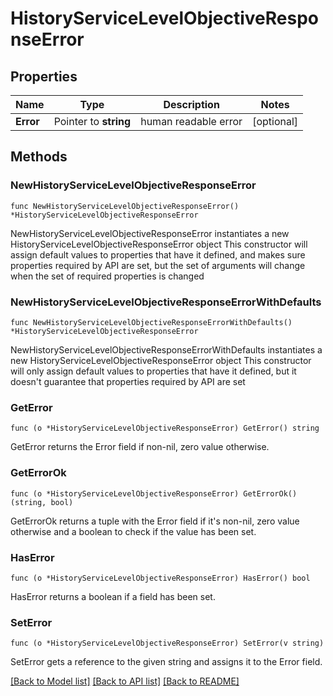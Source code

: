 # HistoryServiceLevelObjectiveResponseError

## Properties

Name | Type | Description | Notes
------------ | ------------- | ------------- | -------------
**Error** | Pointer to **string** | human readable error | [optional] 

## Methods

### NewHistoryServiceLevelObjectiveResponseError

`func NewHistoryServiceLevelObjectiveResponseError() *HistoryServiceLevelObjectiveResponseError`

NewHistoryServiceLevelObjectiveResponseError instantiates a new HistoryServiceLevelObjectiveResponseError object
This constructor will assign default values to properties that have it defined,
and makes sure properties required by API are set, but the set of arguments
will change when the set of required properties is changed

### NewHistoryServiceLevelObjectiveResponseErrorWithDefaults

`func NewHistoryServiceLevelObjectiveResponseErrorWithDefaults() *HistoryServiceLevelObjectiveResponseError`

NewHistoryServiceLevelObjectiveResponseErrorWithDefaults instantiates a new HistoryServiceLevelObjectiveResponseError object
This constructor will only assign default values to properties that have it defined,
but it doesn't guarantee that properties required by API are set

### GetError

`func (o *HistoryServiceLevelObjectiveResponseError) GetError() string`

GetError returns the Error field if non-nil, zero value otherwise.

### GetErrorOk

`func (o *HistoryServiceLevelObjectiveResponseError) GetErrorOk() (string, bool)`

GetErrorOk returns a tuple with the Error field if it's non-nil, zero value otherwise
and a boolean to check if the value has been set.

### HasError

`func (o *HistoryServiceLevelObjectiveResponseError) HasError() bool`

HasError returns a boolean if a field has been set.

### SetError

`func (o *HistoryServiceLevelObjectiveResponseError) SetError(v string)`

SetError gets a reference to the given string and assigns it to the Error field.


[[Back to Model list]](../README.md#documentation-for-models) [[Back to API list]](../README.md#documentation-for-api-endpoints) [[Back to README]](../README.md)



